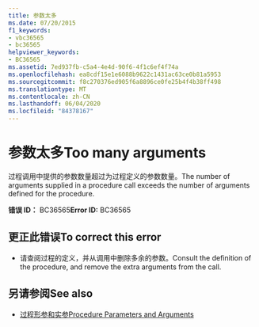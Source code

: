 ```yaml
---
title: 参数太多
ms.date: 07/20/2015
f1_keywords:
- vbc36565
- bc36565
helpviewer_keywords:
- BC36565
ms.assetid: 7ed937fb-c5a4-4e4d-90f6-4f1c6ef4f74a
ms.openlocfilehash: ea8cdf15e1e6088b9622c1431ac63ce0b81a5953
ms.sourcegitcommit: f8c270376ed905f6a8896ce0fe25b4f4b38ff498
ms.translationtype: MT
ms.contentlocale: zh-CN
ms.lasthandoff: 06/04/2020
ms.locfileid: "84378167"
---
```

# <a name="too-many-arguments"></a><span data-ttu-id="b2657-102">参数太多</span><span class="sxs-lookup"><span data-stu-id="b2657-102">Too many arguments</span></span>
<span data-ttu-id="b2657-103">过程调用中提供的参数数量超过为过程定义的参数数量。</span><span class="sxs-lookup"><span data-stu-id="b2657-103">The number of arguments supplied in a procedure call exceeds the number of arguments defined for the procedure.</span></span>  
  
 <span data-ttu-id="b2657-104">**错误 ID：** BC36565</span><span class="sxs-lookup"><span data-stu-id="b2657-104">**Error ID:** BC36565</span></span>  
  
## <a name="to-correct-this-error"></a><span data-ttu-id="b2657-105">更正此错误</span><span class="sxs-lookup"><span data-stu-id="b2657-105">To correct this error</span></span>  
  
- <span data-ttu-id="b2657-106">请查阅过程的定义，并从调用中删除多余的参数。</span><span class="sxs-lookup"><span data-stu-id="b2657-106">Consult the definition of the procedure, and remove the extra arguments from the call.</span></span>  
  
## <a name="see-also"></a><span data-ttu-id="b2657-107">另请参阅</span><span class="sxs-lookup"><span data-stu-id="b2657-107">See also</span></span>

- [<span data-ttu-id="b2657-108">过程形参和实参</span><span class="sxs-lookup"><span data-stu-id="b2657-108">Procedure Parameters and Arguments</span></span>](../programming-guide/language-features/procedures/procedure-parameters-and-arguments.md)
